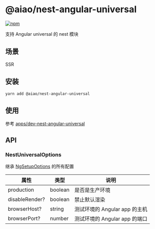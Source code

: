 # @aiao/nest-angular-universal

[![npm][shields-nest-angular-universal]][npm-nest-angular-universal]

支持 Angular universal 的 nest 模块

## 场景

SSR

## 安装

```console
yarn add @aiao/nest-angular-universal
```

## 使用

参考 [apps/dev-nest-angular-universal](/apps/dev-nest-angular-universal)

## API

### NestUniversalOptions

继承 [NgSetupOptions](/libs/universal-fastify-engine#setup-options) 的所有配置

| 属性           | 类型    | 说明                          |
| -------------- | ------- | ----------------------------- |
| production     | boolean | 是否是生产环境                |
| disableRender? | boolean | 禁止默认渲染                  |
| browserHost?   | string  | 测试环境的 Angular app 的主机 |
| browserPort?   | number  | 测试环境的 Angular app 的端口 |

[shields-nest-angular-universal]: https://img.shields.io/npm/v/@aiao/nest-angular-universal?style=flat-square
[npm-nest-angular-universal]: https://www.npmjs.com/@aiao/nest-angular-universal
